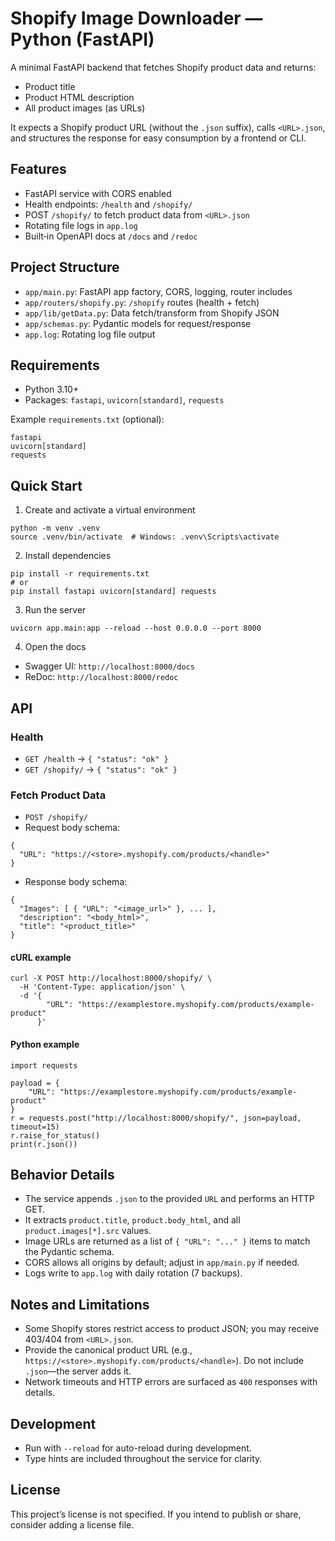 # Shopify Image Downloader — Python (FastAPI)

A minimal FastAPI backend that fetches Shopify product data and returns:
- Product title
- Product HTML description
- All product images (as URLs)

It expects a Shopify product URL (without the `.json` suffix), calls `<URL>.json`, and structures the response for easy consumption by a frontend or CLI.

## Features
- FastAPI service with CORS enabled
- Health endpoints: `/health` and `/shopify/`
- POST `/shopify/` to fetch product data from `<URL>.json`
- Rotating file logs in `app.log`
- Built‑in OpenAPI docs at `/docs` and `/redoc`

## Project Structure
- `app/main.py`: FastAPI app factory, CORS, logging, router includes
- `app/routers/shopify.py`: `/shopify` routes (health + fetch)
- `app/lib/getData.py`: Data fetch/transform from Shopify JSON
- `app/schemas.py`: Pydantic models for request/response
- `app.log`: Rotating log file output

## Requirements
- Python 3.10+
- Packages: `fastapi`, `uvicorn[standard]`, `requests`

Example `requirements.txt` (optional):
```
fastapi
uvicorn[standard]
requests
```

## Quick Start
1) Create and activate a virtual environment
```
python -m venv .venv
source .venv/bin/activate  # Windows: .venv\Scripts\activate
```

2) Install dependencies
```
pip install -r requirements.txt
# or
pip install fastapi uvicorn[standard] requests
```

3) Run the server
```
uvicorn app.main:app --reload --host 0.0.0.0 --port 8000
```

4) Open the docs
- Swagger UI: `http://localhost:8000/docs`
- ReDoc: `http://localhost:8000/redoc`

## API

### Health
- `GET /health` → `{ "status": "ok" }`
- `GET /shopify/` → `{ "status": "ok" }`

### Fetch Product Data
- `POST /shopify/`
- Request body schema:
```
{
  "URL": "https://<store>.myshopify.com/products/<handle>"
}
```
- Response body schema:
```
{
  "Images": [ { "URL": "<image_url>" }, ... ],
  "description": "<body_html>",
  "title": "<product_title>"
}
```

#### cURL example
```
curl -X POST http://localhost:8000/shopify/ \
  -H 'Content-Type: application/json' \
  -d '{
        "URL": "https://examplestore.myshopify.com/products/example-product"
      }'
```

#### Python example
```
import requests

payload = {
    "URL": "https://examplestore.myshopify.com/products/example-product"
}
r = requests.post("http://localhost:8000/shopify/", json=payload, timeout=15)
r.raise_for_status()
print(r.json())
```

## Behavior Details
- The service appends `.json` to the provided `URL` and performs an HTTP GET.
- It extracts `product.title`, `product.body_html`, and all `product.images[*].src` values.
- Image URLs are returned as a list of `{ "URL": "..." }` items to match the Pydantic schema.
- CORS allows all origins by default; adjust in `app/main.py` if needed.
- Logs write to `app.log` with daily rotation (7 backups).

## Notes and Limitations
- Some Shopify stores restrict access to product JSON; you may receive 403/404 from `<URL>.json`.
- Provide the canonical product URL (e.g., `https://<store>.myshopify.com/products/<handle>`). Do not include `.json`—the server adds it.
- Network timeouts and HTTP errors are surfaced as `400` responses with details.

## Development
- Run with `--reload` for auto-reload during development.
- Type hints are included throughout the service for clarity.

## License
This project’s license is not specified. If you intend to publish or share, consider adding a license file.
